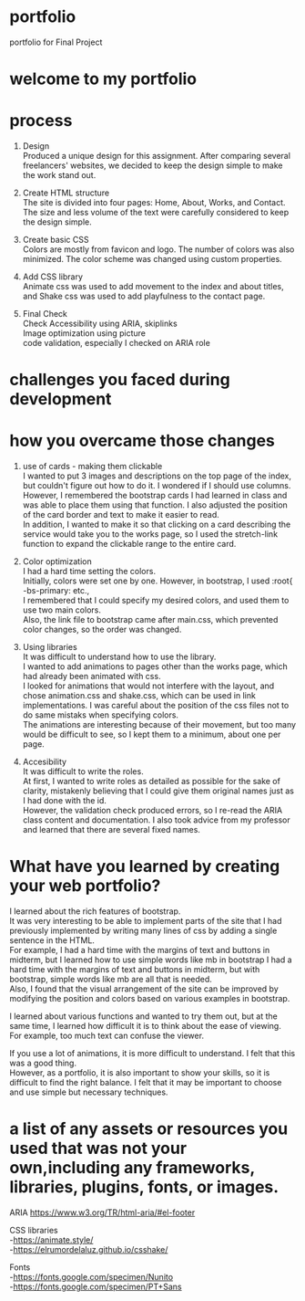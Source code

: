 # portfolio
portfolio for Final Project

# welcome to my portfolio

# process 
1. Design  
Produced a unique design for this assignment.
After comparing several freelancers' websites, we decided to keep the design simple to make the work stand out.

2. Create HTML structure  
The site is divided into four pages: Home, About, Works, and Contact. The size and less volume of the text were carefully considered to keep the design simple. 

3. Create basic CSS  
Colors are mostly from favicon and logo. The number of colors was also minimized. The color scheme was changed using custom properties.

4. Add CSS library  
Animate css was used to add movement to the index and about titles, and Shake css was used to add playfulness to the contact page.

5. Final Check  
Check Accessibility using ARIA, skiplinks  
Image optimization using picture  
code validation, especially I checked on ARIA role  

# challenges you faced during development
# how you overcame those changes
1. use of cards - making them clickable  
I wanted to put 3 images and descriptions on the top page of the index, but couldn't figure out how to do it. I wondered if I should use columns.  
However, I remembered the bootstrap cards I had learned in class and was able to place them using that function. I also adjusted the position of the card border and text to make it easier to read.  
In addition, I wanted to make it so that clicking on a card describing the service would take you to the works page, so I used the stretch-link function to expand the clickable range to the entire card.  

2. Color optimization  
I had a hard time setting the colors.  
Initially, colors were set one by one. However, in bootstrap, I used :root{    -bs-primary: etc.,  
I remembered that I could specify my desired colors, and used them to use two main colors.  
Also, the link file to bootstrap came after main.css, which prevented color changes, so the order was changed.  

3. Using libraries  
It was difficult to understand how to use the library.  
I wanted to add animations to pages other than the works page, which had already been animated with css.  
I looked for animations that would not interfere with the layout, and chose animation.css and shake.css, which can be used in link implementations. 
I was careful about the position of the css files not to do same mistaks when specifying colors.  
The animations are interesting because of their movement, but too many would be difficult to see, so I kept them to a minimum, about one per page.  

4. Accesibility  
It was difficult to write the roles.  
At first, I wanted to write roles as detailed as possible for the sake of clarity, mistakenly believing that I could give them original names just as I had done with the id.  
However, the validation check produced errors, so I re-read the ARIA class content and documentation. I also took advice from my professor and learned that there are several fixed names.  


# What have you learned by creating your web portfolio?  
I learned about the rich features of bootstrap.  
It was very interesting to be able to implement parts of the site that I had previously implemented by writing many lines of css by adding a single sentence in the HTML.  
For example, I had a hard time with the margins of text and buttons in midterm, but I learned how to use simple words like mb in bootstrap
I had a hard time with the margins of text and buttons in midterm, but with bootstrap, simple words like mb are all that is needed.  
Also, I found that the visual arrangement of the site can be improved by modifying the position and colors based on various examples in bootstrap.  

I learned about various functions and wanted to try them out, but at the same time, I learned how difficult it is to think about the ease of viewing.  
For example, too much text can confuse the viewer.  

If you use a lot of animations, it is more difficult to understand. I felt that this was a good thing.  
However, as a portfolio, it is also important to show your skills, so it is difficult to find the right balance. I felt that it may be important to choose and use simple but necessary techniques.  


# a list of any assets or resources you used that was not your own,including any frameworks, libraries, plugins, fonts, or images. 

ARIA
https://www.w3.org/TR/html-aria/#el-footer

CSS libraries  
-https://animate.style/  
-https://elrumordelaluz.github.io/csshake/  

Fonts  
-https://fonts.google.com/specimen/Nunito  
-https://fonts.google.com/specimen/PT+Sans  
